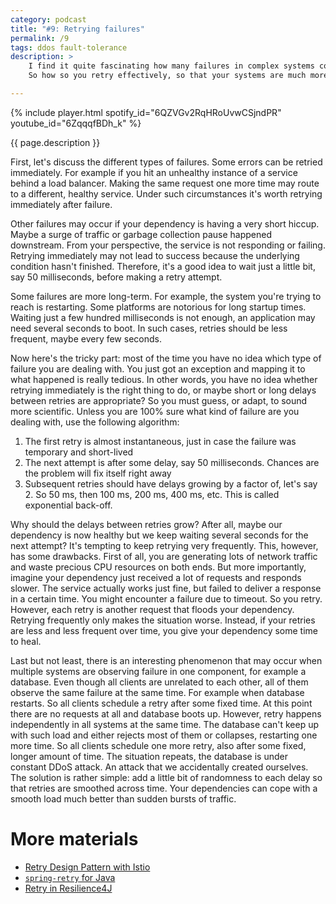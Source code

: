 ```yaml
---
category: podcast
title: "#9: Retrying failures"
permalink: /9
tags: ddos fault-tolerance
description: >
    I find it quite fascinating how many failures in complex systems could be avoided if we simply... tried again.
    So how so you retry effectively, so that your systems are much more fault-tolerant and less brittle?

---
```


{% include player.html spotify_id="6QZVGv2RqHRoUvwCSjndPR" youtube_id="6ZqqqfBDh_k" %}

{{ page.description }}

First, let's discuss the different types of failures.
Some errors can be retried immediately.
For example if you hit an unhealthy instance of a service behind a load balancer.
Making the same request one more time may route to a different, healthy service.
Under such circumstances it's worth retrying immediately after failure.

Other failures may occur if your dependency is having a very short hiccup.
Maybe a surge of traffic or garbage collection pause happened downstream.
From your perspective, the service is not responding or failing.
Retrying immediately may not lead to success because the underlying condition hasn't finished.
Therefore, it's a good idea to wait just a little bit, say 50 milliseconds, before making a retry attempt.

Some failures are more long-term.
For example, the system you're trying to reach is restarting.
Some platforms are notorious for long startup times.
Waiting just a few hundred milliseconds is not enough, an application may need several seconds to boot.
In such cases, retries should be less frequent, maybe every few seconds.

Now here's the tricky part: most of the time you have no idea which type of failure you are dealing with.
You just got an exception and mapping it to what happened is really tedious.
In other words, you have no idea whether retrying immediately is the right thing to do, or maybe short or long delays between retries are appropriate?
So you must guess, or adapt, to sound more scientific.
Unless you are 100% sure what kind of failure are you dealing with, use the following algorithm:

1. The first retry is almost instantaneous, just in case the failure was temporary and short-lived
2. The next attempt is after some delay, say 50 milliseconds. Chances are the problem will fix itself right away
3. Subsequent retries should have delays growing by a factor of, let's say 2. So 50 ms, then 100 ms, 200 ms, 400 ms, etc. This is called exponential back-off.

Why should the delays between retries grow?
After all, maybe our dependency is now healthy but we keep waiting several seconds for the next attempt?
It's tempting to keep retrying very frequently.
This, however, has some drawbacks.
First of all, you are generating lots of network traffic and waste precious CPU resources on both ends.
But more importantly, imagine your dependency just received a lot of requests and responds slower.
The service actually works just fine, but failed to deliver a response in a certain time.
You might encounter a failure due to timeout.
So you retry.
However, each retry is another request that floods your dependency.
Retrying frequently only makes the situation worse.
Instead, if your retries are less and less frequent over time, you give your dependency some time to heal.

Last but not least, there is an interesting phenomenon that may occur when multiple systems are observing failure in one component, for example a database.
Even though all clients are unrelated to each other, all of them observe the same failure at the same time.
For example when database restarts.
So all clients schedule a retry after some fixed time.
At this point there are no requests at all and database boots up.
However, retry happens independently in all systems at the same time.
The database can't keep up with such load and either rejects most of them or collapses, restarting one more time.
So all clients schedule one more retry, also after some fixed, longer amount of time.
The situation repeats, the database is under constant DDoS attack.
An attack that we accidentally created ourselves.
The solution is rather simple: add a little bit of randomness to each delay so that retries are smoothed across time.
Your dependencies can cope with a smooth load much better than sudden bursts of traffic.

# More materials

* [Retry Design Pattern with Istio](https://samirbehara.com/2019/06/05/retry-design-pattern-with-istio/)
* [`spring-retry` for Java](https://github.com/spring-projects/spring-retry)
* [Retry in Resilience4J](https://resilience4j.readme.io/docs/retry)


